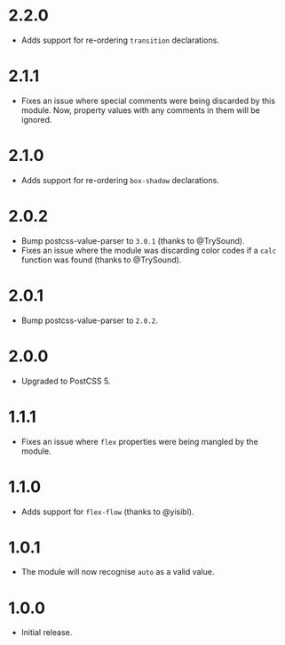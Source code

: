 # 2.2.0

* Adds support for re-ordering `transition` declarations.

# 2.1.1

* Fixes an issue where special comments were being discarded by this module.
  Now, property values with any comments in them will be ignored.

# 2.1.0

* Adds support for re-ordering `box-shadow` declarations.

# 2.0.2

* Bump postcss-value-parser to `3.0.1` (thanks to @TrySound).
* Fixes an issue where the module was discarding color codes if a `calc`
  function was found (thanks to @TrySound).

# 2.0.1

* Bump postcss-value-parser to `2.0.2`.

# 2.0.0

* Upgraded to PostCSS 5.

# 1.1.1

* Fixes an issue where `flex` properties were being mangled by the module.

# 1.1.0

* Adds support for `flex-flow` (thanks to @yisibl).

# 1.0.1

* The module will now recognise `auto` as a valid value.

# 1.0.0

* Initial release.
